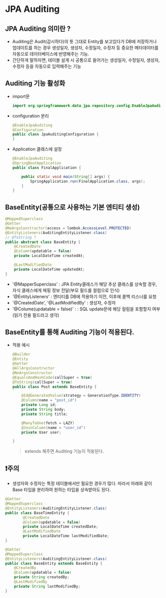 # JPA Auditing
## JPA Auditing 의미란 ?
- Auditing은 Audit(감시하다)의 뜻 그대로 Entity를 보고있다가 DB에 저장하거나 업데이트를 하는 경우 생성일자, 생성자, 수정일자, 수정자 등 중요한 메타데이터를 자동으로 데이터베이스에 반영해주는 기능.
- 간단하게 말하자면, 테이블 설계 시 공통으로 들어가는 생성일자, 수정일자, 생성자, 수정자 등을 자동으로 입력해주는 기능

## Auditing 기능 활성화
- import문
    ```java
    import org.springframework.data.jpa.repository.config.EnableJpaAuditing;
    ```
- configuration 분리
    ```java
    @EnableJpaAuditing
    @Configuration
    public class JpaAuditingConfiguration {
    }
    ```
- Application 클래스에 설정
    ```java
    @EnableJpaAuditing
    @SpringBootApplication
    public class FinalApplication {

        public static void main(String[] args) {
            SpringApplication.run(FinalApplication.class, args);
        }
    }
    ```

## BaseEntity(공통으로 사용하는 기본 엔티티 생성)
```java
@MappedSuperclass
@Getter
@NoArgsConstructor(access = lombok.AccessLevel.PROTECTED)
@EntityListeners(AuditingEntityListener.class)
// @ToString ?
public abstract class BaseEntity {
    @CreatedDate
    @Column(updatable = false)
    private LocalDateTime createdAt;

    @LastModifiedDate
    private LocalDateTime updatedAt;
}
```
- '@MapperSuperclass' : JPA Entity클래스가 해당 추상 클래스를 상속할 경우, 자식 클래스에게 매핑 정보 전달(부모 필드를 컬럼으로 인식)
- '@EntityListeners' : 엔티티를 DB에 적용하기 이전, 이후에 콜백 리스너를 요청
- '@CreatedDate', '@LastModifiedBy' : 생성자, 수정자
- '@Colume(updatable = false)' : : SQL update문에 해당 컬럼을 포함할지 여부(읽기 전용 필드라고 생각)

## BaseEntity를 통해 Auditing 기능이 적용된다.
- 적용 예시
    ```java
    @Builder
    @Entity
    @Getter
    @AllArgsConstructor
    @NoArgsConstructor
    @EqualsAndHashCode(callSuper = true)
    @ToString(callSuper = true)
    public class Post extends BaseEntity {

        @Id@GeneratedValue(strategy = GenerationType.IDENTITY)
        @Column(name = "post_id")
        private Long id;
        private String body;
        private String title;

        @ManyToOne(fetch = LAZY)
        @JoinColumn(name = "user_id")
        private User user;

    }
    ```
    > extends 해주면 Auditing 기능이 적용된다.

## ❗️주의
- 생성자와 수정자는 특정 테이블에서만 필요한 경우가 많다. 따라서 아래와 같이 Base 타입을 분리하여 원하는 타입을 상속받아도 된다.
```java
@Getter
@MappedSuperclass
@EntityListeners(AuditingEntityListener.class)
public class BaseTimeEntity {
        @CreatedDate
        @Column(updatable = false)
        private LocalDateTime createdDate;
        @LastModifiedDate
        private LocalDateTime lastModifiedDate;
}
```
```java
@Getter
@MappedSuperclass
@EntityListeners(AuditingEntityListener.class)
public class BaseEntity extends BaseEntity {
    @CreatedBy
    @Column(updatable = false)
    private String createdBy;
    @LastModifiedBy
    private String lastModifiedBy;
}
```